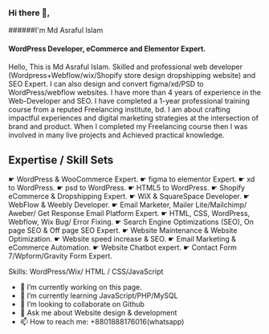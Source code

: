 

### Hi there 👋, 
######I'm Md Asraful Islam
#### WordPress Developer, eCommerce and Elementor Expert.

Hello,
 This is Md Asraful Islam. Skilled and professional web developer (Wordpress+Webflow/wix/Shopify store design dropshipping website) and SEO Expert. I can also design and convert figma/xd/PSD to WordPress/webflow websites. I have more than 4 years of experience in the Web-Developer and SEO. I have completed a 1-year professional training course from a reputed Freelancing institute, bd. I am about crafting impactful experiences and digital marketing strategies at the intersection of brand and product. When I completed my Freelancing course then I was involved in many live projects and Achieved practical knowledge. 


Expertise / Skill Sets 
---------------------
 ☛ WordPress & WooCommerce Expert.
 ☛ figma to elementor Expert.
 ☛ xd to WordPress.
 ☛ psd to WordPress.
 ☛ HTML5 to WordPress.
 ☛ Shopify eCommerce & Dropshipping Expert.
 ☛ WiX & SquareSpace Developer.
 ☛ WebFlow & Weebly Developer.
 ☛ Email Marketer, Mailer Lite/Mailchimp/ Aweber/ Get Response Email Platform Expert.
 ☛ HTML, CSS, WordPress, Webflow, Wix Bug/ Error Fixing.
 ☛ Search Engine Optimizations (SEO), On page SEO & Off page SEO Expert. 
 ☛ Website Maintenance & Website Optimization.
 ☛ Website speed increase & SEO.
 ☛ Email Marketing & eCommerce Automation. 
 ☛ Website Chatbot expert.
 ☛ Contact Form 7/Wpform/Gravity Form Expert.

Skills: WordPress/Wix/ HTML / CSS/JavaScript

- 🔭 I’m currently working on this page. 
- 🌱 I’m currently learning JavaScript/PHP/MySQL 
- 👯 I’m looking to collaborate on Github 
- 💬 Ask me about Website design & development 
- 📫 How to reach me: +8801888176016(whatsapp) 
